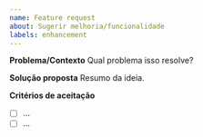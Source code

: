 ```yaml
---
name: Feature request
about: Sugerir melhoria/funcionalidade
labels: enhancement
---
```


**Problema/Contexto**
Qual problema isso resolve?

**Solução proposta**
Resumo da ideia.

**Critérios de aceitação**
- [ ] ...
- [ ] ...
